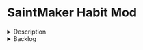 
# SaintMaker Habit Mod

<details><summary>Description</summary>
<p>

A basic habit tracker. 

V1: Stores 4 weeks of data for unlimited daily habits

</p>
</details>

<details><summary>Backlog</summary>
<p>

5/1/23
- update readme
- implement react testing library

5/2/23
- create tests for habit editing

Backlog
- ensure that past habit data (when a habit is made) is not marked in red
- figure out text truncation for habit titles
- handle habit editing locally instead of in state
- create global habit controls
- add weekly habits
- add counter habits

</p>
</details>